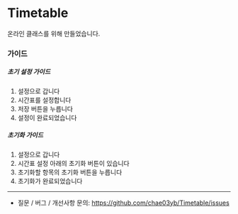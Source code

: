 # Timetable
온라인 클래스를 위해 만들었습니다.

### 가이드
##### 초기 설정 가이드
1. 설정으로 갑니다
2. 시간표를 설정합니다
3. 저장 버튼을 누릅니다
4. 설정이 완료되었습니다

##### 초기화 가이드
1. 설정으로 갑니다
2. 시간표 설정 아래의 초기화 버튼이 있습니다
3. 초기화할 항목의 초기화 버튼을 누릅니다
4. 초기화가 완료되었습니다

-----------------------------------------------

* 질문 / 버그 / 개선사항 문의: https://github.com/chae03yb/Timetable/issues
